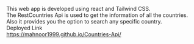 This web app is developed using react and Tailwind CSS. </br>
The RestCountries Api is used to get the information of all the countries.</br>
Also it provides you the option to search any specific country.</br>
Deployed Link </br>
https://mahnoor1999.github.io/Countries-Api/


